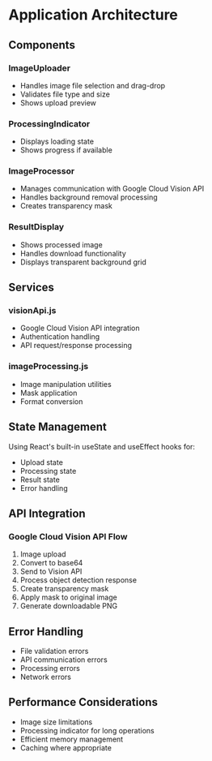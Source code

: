# Application Architecture

## Components

### ImageUploader
- Handles image file selection and drag-drop
- Validates file type and size
- Shows upload preview

### ProcessingIndicator
- Displays loading state
- Shows progress if available

### ImageProcessor
- Manages communication with Google Cloud Vision API
- Handles background removal processing
- Creates transparency mask

### ResultDisplay
- Shows processed image
- Handles download functionality
- Displays transparent background grid

## Services

### visionApi.js
- Google Cloud Vision API integration
- Authentication handling
- API request/response processing

### imageProcessing.js
- Image manipulation utilities
- Mask application
- Format conversion

## State Management

Using React's built-in useState and useEffect hooks for:
- Upload state
- Processing state
- Result state
- Error handling

## API Integration

### Google Cloud Vision API Flow
1. Image upload
2. Convert to base64
3. Send to Vision API
4. Process object detection response
5. Create transparency mask
6. Apply mask to original image
7. Generate downloadable PNG

## Error Handling

- File validation errors
- API communication errors
- Processing errors
- Network errors

## Performance Considerations

- Image size limitations
- Processing indicator for long operations
- Efficient memory management
- Caching where appropriate
